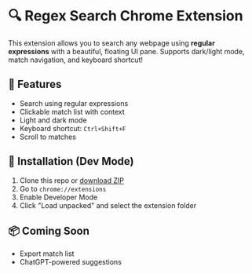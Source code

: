# 🔍 Regex Search Chrome Extension

This extension allows you to search any webpage using **regular expressions** with a beautiful, floating UI pane. Supports dark/light mode, match navigation, and keyboard shortcut!

## 🚀 Features

- Search using regular expressions
- Clickable match list with context
- Light and dark mode
- Keyboard shortcut: `Ctrl+Shift+F`
- Scroll to matches

## 🧪 Installation (Dev Mode)

1. Clone this repo or [download ZIP](https://github.com/yourname/regex-search-extension/archive/refs/heads/main.zip)
2. Go to `chrome://extensions`
3. Enable Developer Mode
4. Click "Load unpacked" and select the extension folder

## 📦 Coming Soon

- Export match list
- ChatGPT-powered suggestions
